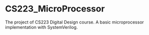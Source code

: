 # CS223_MicroProcessor
The project of CS223 Digital Design course. A basic microprocessor implementation with SystemVerilog.
